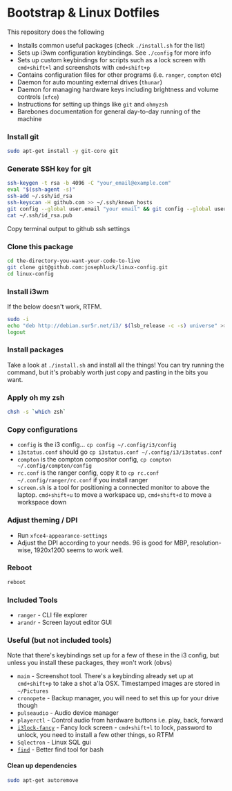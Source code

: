 # Bootstrap & Linux Dotfiles

This repository does the following

* Installs common useful packages (check `./install.sh` for the list)
* Sets up i3wm configuration keybindings. See `./config` for more info
* Sets up custom keybindings for scripts such as a lock screen with `cmd+shift+l` and screenshots with `cmd+shift+p`
* Contains configuration files for other programs (i.e. `ranger`, `compton` etc)
* Daemon for auto mounting external drives (`thunar`)
* Daemon for managing hardware keys including brightness and volume controls (`xfce`)
* Instructions for setting up things like `git` and `ohmyzsh`
* Barebones documentation for general day-to-day running of the machine

### Install git

```bash
sudo apt-get install -y git-core git
```

### Generate SSH key for git

```bash
ssh-keygen -t rsa -b 4096 -C "your_email@example.com"
eval "$(ssh-agent -s)"
ssh-add ~/.ssh/id_rsa
ssh-keyscan -H github.com >> ~/.ssh/known_hosts
git config --global user.email "your email" && git config --global user.name "your name"
cat ~/.ssh/id_rsa.pub
```

Copy terminal output to github ssh settings

### Clone this package

```bash
cd the-directory-you-want-your-code-to-live
git clone git@github.com:josephluck/linux-config.git
cd linux-config
```

### Install i3wm

If the below doesn't work, RTFM.

```bash
sudo -i
echo "deb http://debian.sur5r.net/i3/ $(lsb_release -c -s) universe" >> /etc/apt/sources.list
logout
```

### Install packages

Take a look at `./install.sh` and install all the things! You can try running the command, but it's probably worth just copy and pasting in the bits you want.

### Apply oh my zsh

```bash
chsh -s `which zsh`
```

### Copy configurations

* `config` is the i3 config... `cp config ~/.config/i3/config`
* `i3status.conf` should go `cp i3status.conf ~/.config/i3/i3status.conf`
* `compton` is the compton compositor config, `cp compton ~/.config/compton/config`
* `rc.conf` is the ranger config, copy it to `cp rc.conf ~/.config/ranger/rc.conf` if you install ranger
* `screen.sh` is a tool for positioning a connected monitor to above the laptop. `cmd+shift+u` to move a workspace up, `cmd+shift+d` to move a workspace down

### Adjust theming / DPI

* Run `xfce4-appearance-settings`
* Adjust the DPI according to your needs. 96 is good for MBP, resolution-wise, 1920x1200 seems to work well.

### Reboot

```bash
reboot
```

### Included Tools

* `ranger` - CLI file explorer
* `arandr` - Screen layout editor GUI

### Useful (but not included tools)

Note that there's keybindings set up for a few of these in the i3 config, but unless you install these packages, they won't work (obvs)

* `maim` - Screenshot tool. There's a keybinding already set up at `cmd+shift+p` to take a shot a'la OSX. Timestamped images are stored in `~/Pictures`
* `cronopete` - Backup manager, you will need to set this up for your drive though
* `pulseaudio` - Audio device manager
* `playerctl` - Control audio from hardware buttons i.e. play, back, forward
* [`i3lock-fancy`](https://github.com/josephluck/i3-lock) - Fancy lock screen - `cmd+shift+l` to lock, password to unlock, you need to install a few other things, so RTFM
* `Sqlectron` - Linux SQL gui
* [`find`](https://github.com/sharkdp/fd) - Better find tool for bash

#### Clean up dependencies

```bash
sudo apt-get autoremove
```
